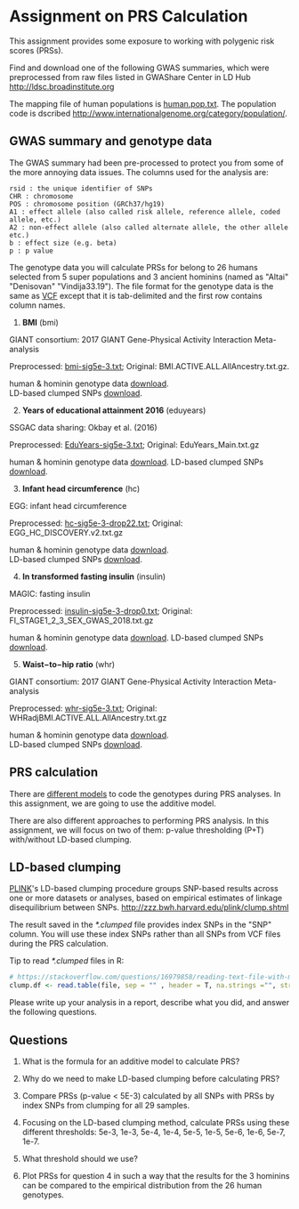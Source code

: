 # Assignment on PRS Calculation

This assignment provides some exposure to working with polygenic risk scores (PRSs).

Find and download one of the following GWAS summaries, which were preprocessed from raw files listed in GWAShare Center in LD Hub http://ldsc.broadinstitute.org

The mapping file of human populations is [human.pop.txt](human.pop.txt). The population code is dscribed http://www.internationalgenome.org/category/population/. 


## GWAS summary and genotype data 

The GWAS summary had been pre-processed to protect you from some of the more annoying data issues. The columns used for the analysis are:

```GWAS
rsid : the unique identifier of SNPs
CHR : chromosome
POS : chromosome position (GRCh37/hg19)
A1 : effect allele (also called risk allele, reference allele, coded allele, etc.)
A2 : non-effect allele (also called alternate allele, the other allele etc.)
b : effect size (e.g. beta)
p : p value
```

The genotype data you will calculate PRSs for belong to 26 humans selected from 5 super populations and 3 ancient hominins (named as "Altai" "Denisovan" "Vindija33.19"). The file format for the genotype data is the same as [VCF](http://www.internationalgenome.org/wiki/Analysis/vcf4.0/) except that it is tab-delimited and the first row contains column names. 


1. __BMI__ (bmi)

GIANT consortium: 2017 GIANT Gene-Physical Activity Interaction Meta-analysis

Preprocessed: [bmi-sig5e-3.txt](bmi-sig5e-3.txt);
Original: BMI.ACTIVE.ALL.AllAncestry.txt.gz. 

human & hominin genotype data [download](https://github.com/walterxie/assignment-prs/raw/master/bmi.zip).  
LD-based clumped SNPs [download](https://github.com/walterxie/assignment-prs/raw/master/bmi.clump.zip).


2. __Years of educational attainment 2016__ (eduyears)

SSGAC data sharing: Okbay et al. (2016)

Preprocessed: [EduYears-sig5e-3.txt](EduYears-sig5e-3.txt);
Original: EduYears_Main.txt.gz

human & hominin genotype data [download](https://github.com/walterxie/assignment-prs/raw/master/eduyears.zip). 
LD-based clumped SNPs [download](https://github.com/walterxie/assignment-prs/raw/master/eduyears.clump.zip).

3. __Infant head circumference__ (hc)

EGG: infant head circumference

Preprocessed: [hc-sig5e-3-drop22.txt](hc-sig5e-3-drop22.txt);
Original: EGG_HC_DISCOVERY.v2.txt.gz

human & hominin genotype data [download](https://github.com/walterxie/assignment-prs/raw/master/hc.zip).  
LD-based clumped SNPs [download](https://github.com/walterxie/assignment-prs/raw/master/hc.clump.zip).

4. __In transformed fasting insulin__ (insulin)

MAGIC: fasting insulin

Preprocessed: [insulin-sig5e-3-drop0.txt](insulin-sig5e-3-drop0.txt);
Original: FI_STAGE1_2_3_SEX_GWAS_2018.txt.gz

human & hominin genotype data [download](https://github.com/walterxie/assignment-prs/raw/master/insulin.zip). 
LD-based clumped SNPs [download](https://github.com/walterxie/assignment-prs/raw/master/insulin.clump.zip).

5. __Waist−to−hip ratio__ (whr)

GIANT consortium: 2017 GIANT Gene-Physical Activity Interaction Meta-analysis

Preprocessed: [whr-sig5e-3.txt](whr-sig5e-3.txt);
Original: WHRadjBMI.ACTIVE.ALL.AllAncestry.txt.gz

human & hominin genotype data [download](https://github.com/walterxie/assignment-prs/raw/master/whr.zip).  
LD-based clumped SNPs [download](https://github.com/walterxie/assignment-prs/raw/master/whr.clump.zip).


## PRS calculation

There are [different models](https://choishingwan.github.io/PRSice/step_by_step/#prs-calculation) to code the genotypes during PRS analyses. In this assignment, we are going to use the additive model.

There are also different approaches to performing PRS analysis. In this assignment, we will focus on two of them: p-value thresholding (P+T) with/without LD-based clumping.  

## LD-based clumping

[PLINK](https://www.cog-genomics.org/plink/1.9/)'s LD-based clumping procedure groups SNP-based results across one or more datasets or analyses, based on empirical estimates of linkage disequilibrium between SNPs. http://zzz.bwh.harvard.edu/plink/clump.shtml  

The result saved in the _*.clumped_ file provides index SNPs in the "SNP" column. You will use these index SNPs rather than all SNPs from VCF files during the PRS calculation.

Tip to read _*.clumped_ files in R:
```R
# https://stackoverflow.com/questions/16979858/reading-text-file-with-multiple-space-as-delimiter-in-r 
clump.df <- read.table(file, sep = "" , header = T, na.strings ="", stringsAsFactors= F)
```

Please write up your analysis in a report, describe what you did, and answer the following questions.

## Questions

1. What is the formula for an additive model to calculate PRS?

2. Why do we need to make LD-based clumping before calculating PRS?

3. Compare PRSs (p-value < 5E-3) calculated by all SNPs with PRSs by index SNPs from clumping for all 29 samples. 

4. Focusing on the LD-based clumping method, calculate PRSs using these different thresholds: 5e-3, 1e-3, 5e-4, 1e-4, 5e-5, 1e-5, 5e-6, 1e-6, 5e-7, 1e-7.

5. What threshold should we use?

6. Plot PRSs for question 4 in such a way that the results for the 3 hominins can be compared to the empirical distribution from the 26 human genotypes.
